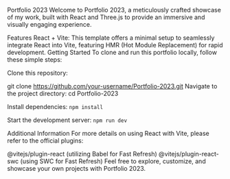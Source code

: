 Portfolio 2023
Welcome to Portfolio 2023, a meticulously crafted showcase of my work, built with React and Three.js to provide an immersive and visually engaging experience.

Features
React + Vite: This template offers a minimal setup to seamlessly integrate React into Vite, featuring HMR (Hot Module Replacement) for rapid development.
Getting Started
To clone and run this portfolio locally, follow these simple steps:

Clone this repository:

git clone https://github.com/your-username/Portfolio-2023.git
Navigate to the project directory: cd Portfolio-2023

Install dependencies: ```npm install```

Start the development server: ```npm run dev```

Additional Information For more details on using React with Vite, please refer to the official plugins:

@vitejs/plugin-react (utilizing Babel for Fast Refresh) @vitejs/plugin-react-swc (using SWC for Fast Refresh) Feel free to explore, customize, and showcase your own projects with Portfolio 2023.
 
